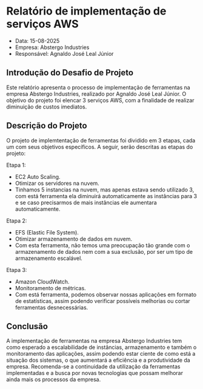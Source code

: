 # Relatório de implementação de serviços AWS
- Data: 15-08-2025
- Empresa: Abstergo Industries
- Responsável: Agnaldo José Leal Júnior

## Introdução do Desafio de Projeto
Este relatório apresenta o processo de implementação de ferramentas na empresa Abstergo Industries, realizado por Agnaldo José Leal Júnior. O objetivo do projeto foi elencar 3 serviços AWS, com a finalidade de realizar diminuição de custos imediatos.

## Descrição do Projeto
O projeto de implemtentação de ferramentas foi dividido em 3 etapas, cada um com seus objetivos específicos. A seguir, serão descritas as etapas do projeto:

Etapa 1:
- EC2 Auto Scaling.
- Otimizar os servidores na nuvem.
- Tinhamos 5 instancias na nuvem, mas apenas estava sendo utilizado 3, com está ferramenta ela diminuirá automaticamente as instâncias para 3 e se caso precisarmos de mais instâncias ele aumentara automaticamente. 

Etapa 2:
- EFS (Elastic File System).
- Otimizar armazenamento de dados em nuvem.
- Com esta ferramenta, não temos uma preocupação tão grande com o armazenamento de dados nem com a sua exclusão, por ser um tipo de armazenamento escalável.

Etapa 3:
- Amazon CloudWatch.
- Monitoramento de métricas.
- Com está ferramenta, podemos observar nossas aplicações em formato de estatísticas, assim podendo verificar possíveis melhorias ou cortar ferramentas desnecessárias.

## Conclusão
A implementação de ferramentas na empresa Abstergo Industries tem como esperado a escalabilidade de instâncias, armazenamento e também o monitoramento das aplicações, assim podendo estar ciente de como está a situação dos sistemas, o que aumentará a eficiência e a produtividade da empresa. Recomenda-se a continuidade da utilização da ferramentas implementadas e a busca por novas tecnologias que possam melhorar ainda mais os processos da empresa.
